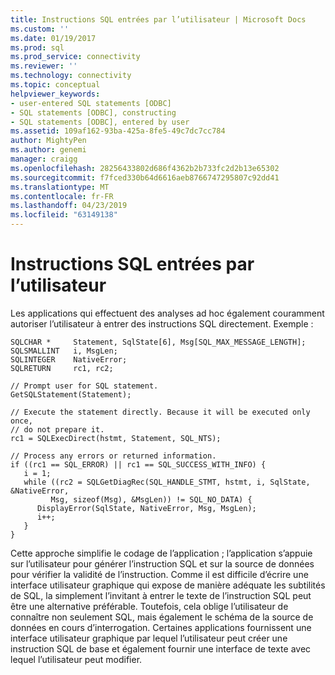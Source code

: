 ```yaml
---
title: Instructions SQL entrées par l’utilisateur | Microsoft Docs
ms.custom: ''
ms.date: 01/19/2017
ms.prod: sql
ms.prod_service: connectivity
ms.reviewer: ''
ms.technology: connectivity
ms.topic: conceptual
helpviewer_keywords:
- user-entered SQL statements [ODBC]
- SQL statements [ODBC], constructing
- SQL statements [ODBC], entered by user
ms.assetid: 109af162-93ba-425a-8fe5-49c7dc7cc784
author: MightyPen
ms.author: genemi
manager: craigg
ms.openlocfilehash: 28256433802d686f4362b2b733fc2d2b13e65302
ms.sourcegitcommit: f7fced330b64d6616aeb8766747295807c92dd41
ms.translationtype: MT
ms.contentlocale: fr-FR
ms.lasthandoff: 04/23/2019
ms.locfileid: "63149138"
---
```

# <a name="sql-statements-entered-by-the-user"></a>Instructions SQL entrées par l’utilisateur
Les applications qui effectuent des analyses ad hoc également couramment autoriser l’utilisateur à entrer des instructions SQL directement. Exemple :  
  
```  
SQLCHAR *     Statement, SqlState[6], Msg[SQL_MAX_MESSAGE_LENGTH];  
SQLSMALLINT   i, MsgLen;  
SQLINTEGER    NativeError;  
SQLRETURN     rc1, rc2;  
  
// Prompt user for SQL statement.  
GetSQLStatement(Statement);  
  
// Execute the statement directly. Because it will be executed only once,  
// do not prepare it.  
rc1 = SQLExecDirect(hstmt, Statement, SQL_NTS);  
  
// Process any errors or returned information.  
if ((rc1 == SQL_ERROR) || rc1 == SQL_SUCCESS_WITH_INFO) {  
   i = 1;  
   while ((rc2 = SQLGetDiagRec(SQL_HANDLE_STMT, hstmt, i, SqlState, &NativeError,  
         Msg, sizeof(Msg), &MsgLen)) != SQL_NO_DATA) {  
      DisplayError(SqlState, NativeError, Msg, MsgLen);  
      i++;  
   }  
}  
```  
  
 Cette approche simplifie le codage de l’application ; l’application s’appuie sur l’utilisateur pour générer l’instruction SQL et sur la source de données pour vérifier la validité de l’instruction. Comme il est difficile d’écrire une interface utilisateur graphique qui expose de manière adéquate les subtilités de SQL, la simplement l’invitant à entrer le texte de l’instruction SQL peut être une alternative préférable. Toutefois, cela oblige l’utilisateur de connaître non seulement SQL, mais également le schéma de la source de données en cours d’interrogation. Certaines applications fournissent une interface utilisateur graphique par lequel l’utilisateur peut créer une instruction SQL de base et également fournir une interface de texte avec lequel l’utilisateur peut modifier.
